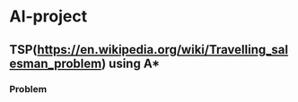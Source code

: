 # AI-project
## TSP(https://en.wikipedia.org/wiki/Travelling_salesman_problem) using A*
### Problem
